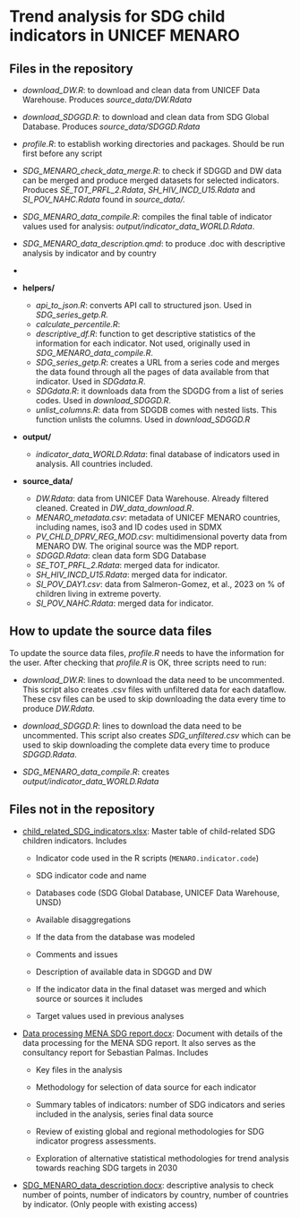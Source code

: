 # Trend analysis for SDG child indicators in UNICEF MENARO

## Files in the repository

-   *download_DW.R*: to download and clean data from UNICEF Data Warehouse. Produces *source_data/DW.Rdata*

-   *download_SDGGD.R*: to download and clean data from SDG Global Database. Produces *source_data/SDGGD.Rdata*

-   *profile.R*: to establish working directories and packages. Should be run first before any script

-   *SDG_MENARO_check_data_merge.R*: to check if SDGGD and DW data can be merged and produce merged datasets for selected indicators. Produces *SE_TOT_PRFL_2.Rdata*, *SH_HIV_INCD_U15.Rdata* and *SI_POV_NAHC.Rdata* found in *source_data/.*

-   *SDG_MENARO_data_compile.R*: compiles the final table of indicator values used for analysis: *output/indicator_data_WORLD.Rdata*.

-   *SDG_MENARO_data_description.qmd*: to produce .doc with descriptive analysis by indicator and by country

-   

-   **helpers/**

    -   *api_to_json.R*: converts API call to structured json. Used in *SDG_series_getp.R.*
    -   *calculate_percentile.R*:
    -   *descriptive_df.R*: function to get descriptive statistics of the information for each indicator. Not used, originally used in *SDG_MENARO_data_compile.R*.
    -   *SDG_series_getp.R*: creates a URL from a series code and merges the data found through all the pages of data available from that indicator. Used in *SDGdata.R*.
    -   *SDGdata.R*: it downloads data from the SDGDG from a list of series codes. Used in *download_SDGGD.R*.
    -   *unlist_columns.R*: data from SDGDB comes with nested lists. This function unlists the columns. Used in *download_SDGGD.R*

-   **output/**

    -   *indicator_data_WORLD.Rdata*: final database of indicators used in analysis. All countries included.

-   **source_data/**

    -   *DW.Rdata*: data from UNICEF Data Warehouse. Already filtered cleaned. Created in *DW_data_download.R*.
    -   *MENARO_metadata.csv*: metadata of UNICEF MENARO countries, including names, iso3 and ID codes used in SDMX
    -   *PV_CHLD_DPRV_REG_MOD.csv*: multidimensional poverty data from MENARO DW. The original source was the MDP report.
    -   *SDGGD.Rdata*: clean data form SDG Database
    -   *SE_TOT_PRFL_2.Rdata*: merged data for indicator.
    -   *SH_HIV_INCD_U15.Rdata*: merged data for indicator.
    -   *SI_POV_DAY1.csv*: data from Salmeron-Gomez, et al., 2023 on % of children living in extreme poverty.
    -   *SI_POV_NAHC.Rdata*: merged data for indicator.

## How to update the source data files

To update the source data files, *profile.R* needs to have the information for the user. After checking that *profile.R* is OK, three scripts need to run:

-   *download_DW.R*: lines to download the data need to be uncommented. This script also creates .csv files with unfiltered data for each dataflow. These csv files can be used to skip downloading the data every time to produce *DW.Rdata*.

-   *download_SDGGD.R*: lines to download the data need to be uncommented. This script also creates *SDG_unfiltered.csv* which can be used to skip downloading the complete data every time to produce *SDGGD.Rdata*.

-   *SDG_MENARO_data_compile.R*: creates *output/indicator_data_WORLD.Rdata*

## Files not in the repository

-   [child_related_SDG_indicators.xlsx](https://unicef-my.sharepoint.com/:x:/r/personal/spalmas_unicef_org/Documents/MENARO%20SDG/child_related_SDG_indicators.xlsx?d=wa4abddb44036478db00fa74ee2a9ab25&csf=1&web=1&e=K1uSLa): Master table of child-related SDG children indicators. Includes

    -   Indicator code used in the R scripts (`MENARO.indicator.code`)

    -   SDG indicator code and name

    -   Databases code (SDG Global Database, UNICEF Data Warehouse, UNSD)

    -   Available disaggregations

    -   If the data from the database was modeled

    -   Comments and issues

    -   Description of available data in SDGGD and DW

    -   If the indicator data in the final dataset was merged and which source or sources it includes

    -   Target values used in previous analyses

-   [Data processing MENA SDG report.docx](https://unicef-my.sharepoint.com/:w:/r/personal/spalmas_unicef_org/Documents/MENARO%20SDG/Data%20Processing%20MENA%20SDG%20report.docx?d=we824a41d4492476f8fc85c4a26306185&csf=1&web=1&e=HNpkXa): Document with details of the data processing for the MENA SDG report. It also serves as the consultancy report for Sebastian Palmas. Includes

    -   Key files in the analysis

    -   Methodology for selection of data source for each indicator

    -   Summary tables of indicators: number of SDG indicators and series included in the analysis, series final data source

    -   Review of existing global and regional methodologies for SDG indicator progress assessments.

    -   Exploration of alternative statistical methodologies for trend analysis towards reaching SDG targets in 2030

-   [SDG_MENARO_data_description.docx](https://unicef-my.sharepoint.com/:w:/r/personal/spalmas_unicef_org/Documents/MENARO%20SDG/SDG_MENARO_data_description.docx?d=wd8b2268c027d4b54a8a4277e9f7da304&csf=1&web=1&e=tYm9xz): descriptive analysis to check number of points, number of indicators by country, number of countries by indicator. (Only people with existing access)
